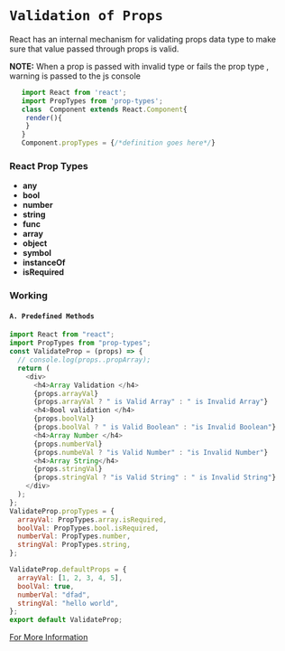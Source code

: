 # `Validation of Props`

React has an internal mechanism for validating props  data type to make sure that value passed through props is valid.

**NOTE:** When a prop is passed with invalid type or fails the prop type , warning is passed to the js console

```javascript
   import React from 'react';
   import PropTypes from 'prop-types';
   class  Component extends React.Component{
    render(){
    }
   }
   Component.propTypes = {/*definition goes here*/}
```
### React Prop Types 

* **any**
* **bool**
* **number**
* **string**
* **func**
* **array**
* **object**
* **symbol**
* **instanceOf**
* **isRequired**

### Working

#### `A. Predefined Methods`

```javascript
import React from "react";
import PropTypes from "prop-types";
const ValidateProp = (props) => {
  // console.log(props..propArray);
  return (
    <div>
      <h4>Array Validation </h4>
      {props.arrayVal}
      {props.arrayVal ? " is Valid Array" : " is Invalid Array"}
      <h4>Bool validation </h4>
      {props.boolVal}
      {props.boolVal ? " is Valid Boolean" : "is Invalid Boolean"}
      <h4>Array Number </h4>
      {props.numberVal}
      {props.numbeVal ? "is Valid Number" : "is Invalid Number"}
      <h4>Array String</h4>
      {props.stringVal}
      {props.stringVal ? "is Valid String" : " is Invalid String"}
    </div>
  );
};
ValidateProp.propTypes = {
  arrayVal: PropTypes.array.isRequired,
  boolVal: PropTypes.bool.isRequired,
  numberVal: PropTypes.number,
  stringVal: PropTypes.string,
};

ValidateProp.defaultProps = {
  arrayVal: [1, 2, 3, 4, 5],
  boolVal: true,
  numberVal: "dfad",
  stringVal: "hello world",
};
export default ValidateProp;
```
[For More Information](https://reactjs.org/docs/typechecking-with-proptypes.html)